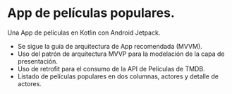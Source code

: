 # App de películas populares.

Una App de películas en Kotlin con Android Jetpack. 

- Se sigue la guía de arquitectura de App recomendada (MVVM). 
- Uso del patrón de arquitectura MVVP para la modelación de la capa de presentación.
- Uso de retrofit para el consumo de la API de Películas de TMDB.
- Listado de películas populares en dos columnas, actores y detalle de actores.
